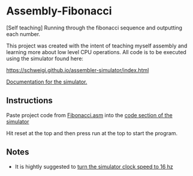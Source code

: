 # Assembly-Fibonacci
[Self teaching] Running through the fibonacci sequence and outputting each number.

This project was created with the intent of teaching myself assembly and learning more about low level CPU operations. All code is to be executed using the simulator found here:

https://schweigi.github.io/assembler-simulator/index.html

[Documentation for the simulator.](https://schweigi.github.io/assembler-simulator/instruction-set.html)

## Instructions

Paste project code from [Fibonacci.asm](./Fibonacci.asm) into the [code section of the simulator](https://i.imgur.com/UZ5j3Rn.png)

Hit reset at the top and then press run at the top to start the program.

## Notes

- It is hightly suggested to [turn the simulator clock speed to 16 hz](https://i.imgur.com/BSKkctX.png)
